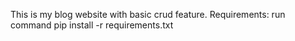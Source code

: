 This is my blog website with basic crud feature.
Requirements:
run command pip install -r requirements.txt
